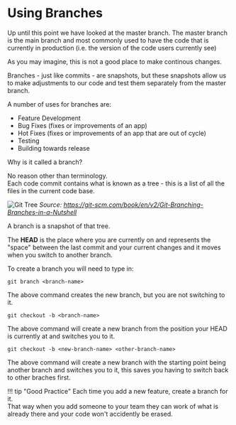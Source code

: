 # Using Branches

Up until this point we have looked at the master branch.
The master branch is the main branch and most commonly used to have the code that is currently in production (i.e. the version of the code users currently see)

As you may imagine, this is not a good place to make continous changes.

Branches - just like commits - are snapshots, but these snapshots allow us to make adjustments to our code and test them separately from the master branch.

A number of uses for branches are:

* Feature Development
* Bug Fixes (fixes or improvements of an app)
* Hot Fixes (fixes or improvements of an app that are out of cycle)
* Testing
* Building towards release

Why is it called a branch?

No reason other than terminology.  
Each code commit contains what is known as a tree - this is a list of all the files in the current code base.

![Git Tree](https://git-scm.com/book/en/v2/images/commit-and-tree.png)
_Source: https://git-scm.com/book/en/v2/Git-Branching-Branches-in-a-Nutshell_

A branch is a snapshot of that tree.

The **HEAD** is the place where you are currently on and represents the "space" between the last commit and your current changes and it moves when you switch to another branch.

To create a branch you will need to type in:

```
git branch <branch-name>
```

The above command creates the new branch, but you are not switching to it.

```
git checkout -b <branch-name>
```

The above command will create a new branch from the position your HEAD is currently at and switches you to it.

```
git checkout -b <new-branch-name> <other-branch-name>
```

The above command will create a new branch with the starting point being another branch and switches you to it, this saves you having to switch back to other braches first.

!!! tip "Good Practice"
    Each time you add a new feature, create a branch for it.  
    That way when you add someone to your team they can work of what is already there and your code won't accidently be erased.

